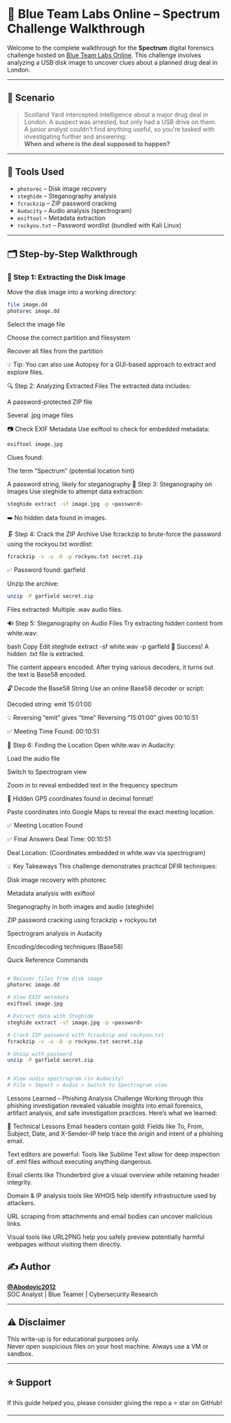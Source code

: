 # 🧪 Blue Team Labs Online – Spectrum Challenge Walkthrough

Welcome to the complete walkthrough for the **Spectrum** digital forensics challenge hosted on [Blue Team Labs Online](https://blueteamlabs.online). This challenge involves analyzing a USB disk image to uncover clues about a planned drug deal in London.

---

## 🧠 Scenario

> Scotland Yard intercepted intelligence about a major drug deal in London. A suspect was arrested, but only had a USB drive on them.  
> A junior analyst couldn’t find anything useful, so you're tasked with investigating further and answering:  
> **When and where is the deal supposed to happen?**

---

## 🔧 Tools Used

- `photorec` – Disk image recovery
- `steghide` – Steganography analysis
- `fcrackzip` – ZIP password cracking
- `Audacity` – Audio analysis (spectrogram)
- `exiftool` – Metadata extraction
- `rockyou.txt` – Password wordlist (bundled with Kali Linux)

---

## 🗂 Step-by-Step Walkthrough

### 📁 Step 1: Extracting the Disk Image

Move the disk image into a working directory:

```bash
file image.dd
photorec image.dd
```
Select the image file

Choose the correct partition and filesystem

Recover all files from the partition

💡 Tip: You can also use Autopsy for a GUI-based approach to extract and explore files.

🔍 Step 2: Analyzing Extracted Files
The extracted data includes:

A password-protected ZIP file

Several .jpg image files

📷 Check EXIF Metadata
Use exiftool to check for embedded metadata:
```bash
exiftool image.jpg
```
Clues found:

The term “Spectrum” (potential location hint)

A password string, likely for steganography
🔐 Step 3: Steganography on Images
Use steghide to attempt data extraction:
```bash
steghide extract -sf image.jpg -p <password>
```
➡️ No hidden data found in images.

🗜 Step 4: Crack the ZIP Archive
Use fcrackzip to brute-force the password using the rockyou.txt wordlist:
```bash
fcrackzip -v -u -D -p rockyou.txt secret.zip
```
✅ Password found: garfield

Unzip the archive:
```bash
unzip -P garfield secret.zip
```
Files extracted: Multiple .wav audio files.

🔊 Step 5: Steganography on Audio Files
Try extracting hidden content from white.wav:

bash
Copy
Edit
steghide extract -sf white.wav -p garfield
🎉 Success! A hidden .txt file is extracted.

The content appears encoded. After trying various decoders, it turns out the text is Base58 encoded.

🔓 Decode the Base58 String
Use an online Base58 decoder or script:

Decoded string:
emit 15:01:00

💡 Reversing “emit” gives “time”
Reversing “15:01:00” gives 00:10:51

✅ Meeting Time Found: 00:10:51

📍 Step 6: Finding the Location
Open white.wav in Audacity:

Load the audio file

Switch to Spectrogram view

Zoom in to reveal embedded text in the frequency spectrum

📌 Hidden GPS coordinates found in decimal format!

Paste coordinates into Google Maps to reveal the exact meeting location.

✅ Meeting Location Found

✅ Final Answers
Deal Time: 00:10:51

Deal Location: (Coordinates embedded in white.wav via spectrogram)

💡 Key Takeaways
This challenge demonstrates practical DFIR techniques:

Disk image recovery with photorec

Metadata analysis with exiftool

Steganography in both images and audio (steghide)

ZIP password cracking using fcrackzip + rockyou.txt

Spectrogram analysis in Audacity

Encoding/decoding techniques (Base58)

Quick Reference Commands
```bash

# Recover files from disk image
photorec image.dd

# View EXIF metadata
exiftool image.jpg

# Extract data with Steghide
steghide extract -sf image.jpg -p <password>

# Crack ZIP password with fcrackzip and rockyou.txt
fcrackzip -v -u -D -p rockyou.txt secret.zip

# Unzip with password
unzip -P garfield secret.zip


# View audio spectrogram (in Audacity)
# File > Import > Audio > Switch to Spectrogram view
```
 Lessons Learned – Phishing Analysis Challenge
Working through this phishing investigation revealed valuable insights into email forensics, artifact analysis, and safe investigation practices. Here’s what we learned:

🧰 Technical Lessons
Email headers contain gold: Fields like To, From, Subject, Date, and X-Sender-IP help trace the origin and intent of a phishing email.

Text editors are powerful: Tools like Sublime Text allow for deep inspection of .eml files without executing anything dangerous.

Email clients like Thunderbird give a visual overview while retaining header integrity.

Domain & IP analysis tools like WHOIS help identify infrastructure used by attackers.

URL scraping from attachments and email bodies can uncover malicious links.

Visual tools like URL2PNG help you safely preview potentially harmful webpages without visiting them directly.
## ✍️ Author

**[@Abodovic2012](https://github.com/Abodovic2012)**  
SOC Analyst | Blue Teamer | Cybersecurity Research

---

## ⚠️ Disclaimer

This write-up is for educational purposes only.  
Never open suspicious files on your host machine. Always use a VM or sandbox.

---

## ⭐ Support

If this guide helped you, please consider giving the repo a ⭐ star on GitHub!

---

